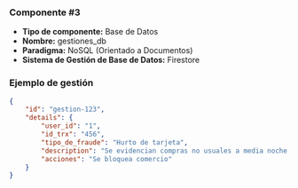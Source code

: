 ### Componente #3

* **Tipo de componente:** Base de Datos
* **Nombre:** gestiones_db
* **Paradigma:** NoSQL (Orientado a Documentos)
* **Sistema de Gestión de Base de Datos:** Firestore


### Ejemplo de gestión

```json
{
    "id": "gestion-123",
    "details": {
        "user_id": "1",
        "id_trx": "456",
        "tipo_de_fraude": "Hurto de tarjeta",
        "description": "Se evidencian compras no usuales a media noche, otros clientes también presentan fraude en el mismo comercio",
        "acciones": "Se bloquea comercio"
    }
}
```